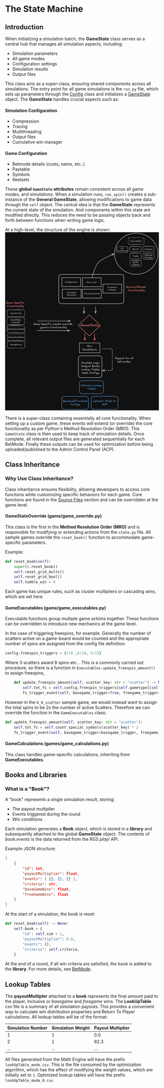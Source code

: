 # The State Machine

## Introduction
When initializing a simulation batch, the **GameState** class serves as a central hub that manages all simulation aspects, including:

- Simulation parameters
- All game modes
- Configuration settings
- Simulation results
- Output files

This class acts as a super-class, ensuring shared components across all simulations. The entry point for all game simulations is the `run.py` file, which sets up parameters through the [Config](../source_section/config_info.md) class and initializes a [GameState](../source_section/state_info.md) object. The **GameState** handles crucial aspects such as:

#### Simulation Configuration
- Compression
- Tracing
- Multithreading
- Output files
- Cumulative win manager

#### Game Configuration
- Betmode details (costs, name, etc..)
- Paytable
- Symbols
- Reelsets


These **global `GameState` attributes** remain consistent across all game modes, and simulations. When a simulation runs, `run_spin()` creates a sub-instance of the **General GameState**, allowing modifications to game data through the `self` object. The central idea is that the **GameState** represents the current state of the simulation. And components within this state are modified directly. This reduces the need to be passing objects back and forth between functions when writing game logic. 


At a high-level, the structure of the engine is shown: 
![below](../engine_flowchart.png)


There is a super-class containing essentially all core functionality. When setting up a custom game, these events will extend (or override) the core functionality as per Python's Method Resolution Order (MRO). This `GameState` class is then used to keep track of simulation details. Once complete, all relevant output files are generated sequentially for each BetMode. Finally these outputs can be used for optimization before being uploaded/published to the Admin Control Panel (ACP).

## Class Inheritance

### Why Use Class Inheritance?
Class inheritance ensures flexibility, allowing developers to access core functions while customizing specific behaviors for each game. Core functions are found in the [Source Files](../source_section/win_manager.md) section and can be overridden at the game level.

#### **GameStateOverride (game/game_override.py)**
This class is the first in the **Method Resolution Order (MRO)** and is responsible for modifying or extending actions from the `state.py` file. All sample games override the `reset_book()` function to accommodate game-specific parameters.

Example:
```python
def reset_book(self):
    super().reset_book()
    self.reset_grid_mults()
    self.reset_grid_bool()
    self.tumble_win = 0
```

Each game has unique rules, such as cluster multipliers or cascading wins, which are set here.

#### **GameExecutables (game/game_executables.py)**
Executable functions group multiple game actions together. These functions can be overridden to introduce new mechanics at the game level.

In the case of triggering freespins, for example. Generally the number of scatters active on a game-board would be counted and the appropriate number of spins are assigned from the config file definition:
```python
config.freespin_triggers = {3:8 ,4:10, 5:12}
```
Where 3 scatters award 8 spins etc... This is a commonly carried out procedure, so there is a function in `Executables.update_freespin_amount()` to assign freespins,
```python
    def update_freespin_amount(self, scatter_key: str = "scatter") -> None:
        self.tot_fs = self.config.freespin_triggers[self.gametype][self.count_special_symbols(scatter_key)]
        fs_trigger_event(self, basegame_trigger=True, freegame_trigger=False)
```

However in the `0_0_scatter` sample game, we would instead want to assign the total spins to be 2x the number of active Scatters. Therefore we can override the function in the `GameExecutables` class:

```python
def update_freespin_amount(self, scatter_key: str = "scatter"):
    self.tot_fs = self.count_special_symbols(scatter_key) * 2
    fs_trigger_event(self, basegame_trigger=basegame_trigger, freegame_trigger=freegame_trigger)
```

#### **GameCalculations (games/game_calculations.py)**
This class handles game-specific calculations, inheriting from **GameExecutables**.

## Books and Libraries
### **What is a "Book"?**
A "book" represents a single simulation result, storing:
- The payout multiplier
- Events triggered during the round
- Win conditions

Each simulation generates a **Book** object, which is stored in a **library** and subsequently attached to the global **GameState** object. The contents of *book.events* is the data returned from the RGS *play/* API.

Example JSON structure:
```json
[
    {
        "id": int,
        "payoutMultiplier": float,
        "events": [ {}, {}, {} ],
        "criteria": str,
        "baseGameWins": float,
        "freeGameWins": float
    }
]
```

At the start of a simulation, the book is reset:
```python
def reset_book(self) -> None:
    self.book = {
        "id": self.sim + 1,
        "payoutMultiplier": 0.0,
        "events": [],
        "criteria": self.criteria,
    }
```

At the end of a round, if all win criteria are satisfied, the book is added to the **library**. For more details, see [BetMode](../gamestate_section/configuration_section/betmode_overview.md).

## Lookup Tables

The **payoutMultipler** attached to a **book** represents the final amount paid to the player, inclusive or *basegame* and *freegame* wins. The **LookUpTable** *csv* file is a summary of all simulation payouts. This provides a convenient way to calculate win distribution properties and Return To Player calculations. All lookup tables will be of the format:

| Simulation Number | Simulation Weight | Payout Multiplier |
| ----------------- | ----------------- | ------------------|
|       1           |          1        |        0.0        |
|       2           |          1        |        92.3       |
|       ...         |          ...      |        ...        |


All files generated from the Math Engine will have the prefix `lookUpTable_mode.csv`. This is the file consumed by the optimization algorithm, which has the effect of modifying the weight values, which are initially set to `1`. Optimized lookup tables will have the prefix `lookUpTable_mode_0.csv`